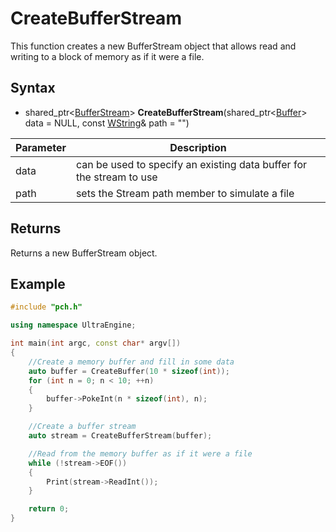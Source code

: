# CreateBufferStream #

This function creates a new BufferStream object that allows read and writing to a block of memory as if it were a file.

## Syntax ##
- shared_ptr<[BufferStream](BufferStream.md)\> **CreateBufferStream**(shared_ptr<[Buffer](Buffer.md)\> data = NULL, const [WString](WString.md)& path = "")

| Parameter | Description |
| --- | --- |
| data | can be used to specify an existing data buffer for the stream to use |
| path | sets the Stream path member to simulate a file |

## Returns ##
Returns a new BufferStream object.

## Example

```c++
#include "pch.h"

using namespace UltraEngine;

int main(int argc, const char* argv[])
{
	//Create a memory buffer and fill in some data
	auto buffer = CreateBuffer(10 * sizeof(int));
	for (int n = 0; n < 10; ++n)
	{
		buffer->PokeInt(n * sizeof(int), n);
	}

	//Create a buffer stream
	auto stream = CreateBufferStream(buffer);

	//Read from the memory buffer as if it were a file
	while (!stream->EOF())
	{
		Print(stream->ReadInt());
	}

	return 0;
}
```